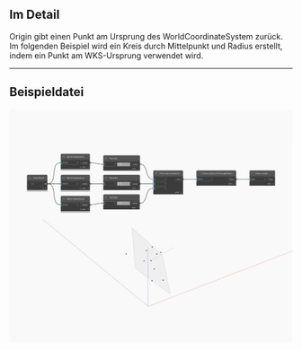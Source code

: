 ## Im Detail
Origin gibt einen Punkt am Ursprung des WorldCoordinateSystem zurück. Im folgenden Beispiel wird ein Kreis durch Mittelpunkt und Radius erstellt, indem ein Punkt am WKS-Ursprung verwendet wird.
___
## Beispieldatei

![Origin](./Autodesk.DesignScript.Geometry.Plane.Origin_img.jpg)

